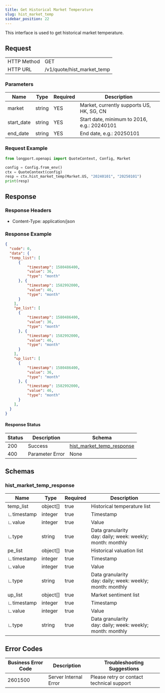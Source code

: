 ```yaml
---
title: Get Historical Market Temperature
slug: hist_market_temp 
sidebar_position: 22
---
```


This interface is used to get historical market temperature.

<SDKLinks module="quote" klass="QuoteContext" method="hist_market_temp" />

## Request

<table className="http-basic">
<tbody>
<tr><td className="http-basic-key">HTTP Method</td><td>GET</td></tr>
<tr><td className="http-basic-key">HTTP URL</td><td>/v1/quote/hist_market_temp</td></tr>
</tbody>
</table>

### Parameters

| Name     | Type   | Required | Description                      |
| -------- | ------ | -------- | -------------------------------- |
| market   | string | YES      | Market, currently supports US, HK, SG, CN |
| start_date |string|YES|Start date, minimum to 2016, e.g.: 20240101|
| end_date |string|YES|End date, e.g.: 20250101|

### Request Example

```python
from longport.openapi import QuoteContext, Config, Market

config = Config.from_env()
ctx = QuoteContext(config)
resp = ctx.hist_market_temp(Market.US, "20240101", "20250101")
print(resp)
```

## Response

### Response Headers

- Content-Type: application/json

### Response Example

```json
{
  "code": 0,
  "data": {
  "temp_list": [
      {
          "timestamp": 1580486400,
          "value": 36,
          "type": "month"
      }, {
          "timestamp": 1582992000,
          "value": 46,
          "type": "month"
      }
    ],
    "pe_list": [
      {
          "timestamp": 1580486400,
          "value": 36,
          "type": "month"
      }, {
          "timestamp": 1582992000,
          "value": 46,
          "type": "month"
      }
    ],
    "up_list": [
      {
          "timestamp": 1580486400,
          "value": 36,
          "type": "month"
      }, {
          "timestamp": 1582992000,
          "value": 46,
          "type": "month"
      }
    ],     
  }
}
```

#### Response Status

| Status | Description | Schema                                      |
| ------ | ----------- | ------------------------------------------- |
| 200    | Success     | [hist_market_temp_response](#hist_market_temp_rsp) |
| 400    | Parameter Error | None                                        |

<aside className="success">
</aside>

## Schemas

### hist_market_temp_response

<a id="hist_market_temp_rsp"></a>

| Name         | Type     | Required| Description                                                |
| ------------ | -------- | --------| ---------------------------------------------------------- |
| temp_list    | object[]   | true  | Historical temperature list                                |
| ∟timestamp  | integer    | true   | Timestamp                                                 |
| ∟value      | integer    | true   | Value                                                     |
| ∟type       | string   | true | Data granularity <br />day: daily; week: weekly; month: monthly |
| pe_list      | object[]   | true  | Historical valuation list                                 |
| ∟timestamp  | integer    | true   | Timestamp                                                 |
| ∟value      | integer    | true   | Value                                                     |
| ∟type       | string   | true | Data granularity <br />day: daily; week: weekly; month: monthly |
| up_list      | object[]  | true   | Market sentiment list                                     |
| ∟timestamp  | integer   | true    | Timestamp                                                 |
| ∟value      | integer    | true   | Value                                                     |
| ∟type       | string   | true | Data granularity <br />day: daily; week: weekly; month: monthly |

## Error Codes

| Business Error Code | Description           | Troubleshooting Suggestions                 |
| ---------- | -------------- | ------------------------ |
| 2601500     | Server Internal Error | Please retry or contact technical support |
